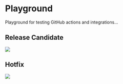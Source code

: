 # Playground

Playground for testing GitHub actions and integrations...

## Release Candidate

[![](https://mermaid.ink/img/pako:eNq1kb8OAiEMh1-FdD4HV2YTH8CVpUIPiAdcsJiYy727EI0O599BJtJ-fL-mTKCTIZBgPW8zjk5FUY9OIXhe3vcZo3Yi00B4pJXGaLxBphvpSB9SYRHQx_eiO_pK9Yx9aANlSz-9_UfOV27hjRQKlgwIRttap7WCjwuEDuowtW7qZ02tp4AdheppDkM9loGbaK4oFk67c9QgORfqoIwtcuPRZgzX4nwBD9Wr7w?type=png)](https://mermaid-js.github.io/mermaid-live-editor/edit#pako:eNq1kb8OAiEMh1-FdD4HV2YTH8CVpUIPiAdcsJiYy727EI0O599BJtJ-fL-mTKCTIZBgPW8zjk5FUY9OIXhe3vcZo3Yi00B4pJXGaLxBphvpSB9SYRHQx_eiO_pK9Yx9aANlSz-9_UfOV27hjRQKlgwIRttap7WCjwuEDuowtW7qZ02tp4AdheppDkM9loGbaK4oFk67c9QgORfqoIwtcuPRZgzX4nwBD9Wr7w)

## Hotfix

[![](https://mermaid.ink/img/pako:eNqlkrFuAyEMhl8FeU6GZGSu1AfoyuKC70A9ICKmShXl3Qs6TskJ5ZSqTMj-_f0G-wo6GgIJo-P3hCergihHR-8dP96FM1IoSDQRnkmBYBxr4PugYNZ9JgzaCht5cBcRk6EkxbExLOmvmFl4dKG3aKUNvtcYjDPItFAOL1FW90XaMTe0T7BLen7Z3708pZHW1b3jhqj3bcNoX70xk39-w9zUs9qX2Ou9edDcuz123faDgB2UZkrclF291pwCtuQLpzIMDZgnrqBbkWLm-PETNEhOmXaQT9XyzeGY0IMccDrT7Rdo1gA0?type=png)](https://mermaid-js.github.io/mermaid-live-editor/edit#pako:eNqlkrFuAyEMhl8FeU6GZGSu1AfoyuKC70A9ICKmShXl3Qs6TskJ5ZSqTMj-_f0G-wo6GgIJo-P3hCergihHR-8dP96FM1IoSDQRnkmBYBxr4PugYNZ9JgzaCht5cBcRk6EkxbExLOmvmFl4dKG3aKUNvtcYjDPItFAOL1FW90XaMTe0T7BLen7Z3708pZHW1b3jhqj3bcNoX70xk39-w9zUs9qX2Ou9edDcuz123faDgB2UZkrclF291pwCtuQLpzIMDZgnrqBbkWLm-PETNEhOmXaQT9XyzeGY0IMccDrT7Rdo1gA0)
